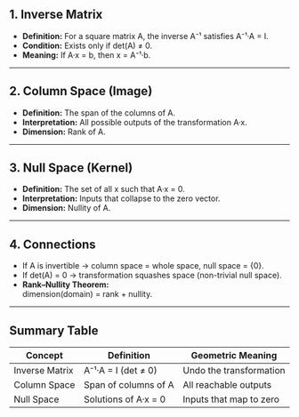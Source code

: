 ## 1. Inverse Matrix
- **Definition:** For a square matrix A, the inverse A⁻¹ satisfies A⁻¹·A = I.  
- **Condition:** Exists only if det(A) ≠ 0.  
- **Meaning:** If A·x = b, then x = A⁻¹·b.  

---

## 2. Column Space (Image)
- **Definition:** The span of the columns of A.  
- **Interpretation:** All possible outputs of the transformation A·x.  
- **Dimension:** Rank of A.  

---

## 3. Null Space (Kernel)
- **Definition:** The set of all x such that A·x = 0.  
- **Interpretation:** Inputs that collapse to the zero vector.  
- **Dimension:** Nullity of A.  

---

## 4. Connections
- If A is invertible → column space = whole space, null space = {0}.  
- If det(A) = 0 → transformation squashes space (non-trivial null space).  
- **Rank–Nullity Theorem:**  
  dimension(domain) = rank + nullity.  

---

## Summary Table

| Concept         | Definition                          | Geometric Meaning                          |
|-----------------|-------------------------------------|--------------------------------------------|
| Inverse Matrix  | A⁻¹·A = I (det ≠ 0)                | Undo the transformation                    |
| Column Space    | Span of columns of A               | All reachable outputs                      |
| Null Space      | Solutions of A·x = 0               | Inputs that map to zero                    |



